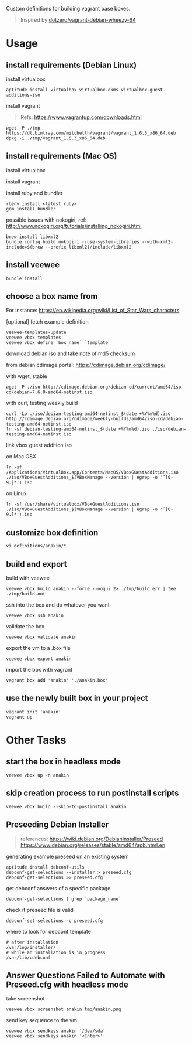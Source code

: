 Custom definitions for building vagrant base boxes.

> Inspired by [dotzero/vagrant-debian-wheezy-64](https://github.com/dotzero/vagrant-debian-wheezy-64)

# Usage

## install requirements (Debian Linux)

install virtualbox

    aptitude install virtualbox virtualbox-dkms virtualbox-guest-additions-iso

install vagrant

> Refs: https://www.vagrantup.com/downloads.html

    wget -P ./tmp https://dl.bintray.com/mitchellh/vagrant/vagrant_1.6.3_x86_64.deb
    dpkg -i ./tmp/vagrant_1.6.3_x86_64.deb

## install requirements (Mac OS)

install virtualbox

install vagrant

install ruby and bundler

    rbenv install <latest ruby>
    gem install bundler

possible issues with nokogiri, ref: http://www.nokogiri.org/tutorials/installing_nokogiri.html

    brew install libxml2
    bundle config build.nokogiri --use-system-libraries --with-xml2-include=$(brew --prefix libxml2)/include/libxml2

## install veewee

    bundle install

## choose a box name from

For instance: https://en.wikipedia.org/wiki/List_of_Star_Wars_characters

[optional] fetch example definition

    veewee-templates-update
    veewee vbox templates
    veewee vbox define `box_name` `template`

download debian iso and take note of md5 checksum

from debian cdimage portal: https://cdimage.debian.org/cdimage/

with wget, stable

    wget -P ./iso http://cdimage.debian.org/debian-cd/current/amd64/iso-cd/debian-7.6.0-amd64-netinst.iso

with curl, testing weekly build

    curl -Lo ./iso/debian-testing-amd64-netinst_$(date +%Y%m%d).iso http://cdimage.debian.org/cdimage/weekly-builds/amd64/iso-cd/debian-testing-amd64-netinst.iso
    ln -sf debian-testing-amd64-netinst_$(date +%Y%m%d).iso ./iso/debian-testing-amd64-netinst.iso

link vbox guest addition iso

on Mac OSX

    ln -sf /Applications/VirtualBox.app/Contents/MacOS/VBoxGuestAdditions.iso ./iso/VBoxGuestAdditions_$(VBoxManage --version | egrep -o '^[0-9.]*').iso

on Linux

    ln -sf /usr/share/virtualbox/VBoxGuestAdditions.iso ./iso/VBoxGuestAdditions_$(VBoxManage --version | egrep -o '^[0-9.]*').iso

## customize box definition

    vi definitions/anakin/*

## build and export

build with veewee

    veewee vbox build anakin --force --nogui 2> ./tmp/build.err | tee ./tmp/build.out

ssh into the box and do whatever you want

    veewee vbox ssh anakin

validate the box

    veewee vbox validate anakin

export the vm to a .box file

    veewee vbox export anakin

import the box with vagrant

    vagrant box add 'anakin' './anakin.box'

## use the newly built box in your project

    vagrant init 'anakin'
    vagrant up


# Other Tasks

## start the box in headless mode

    veewee vbox up -n anakin

## skip creation process to run postinstall scripts

    veewee vbox build --skip-to-postinstall anakin

## Preseeding Debian Installer

> references:
> https://wiki.debian.org/DebianInstaller/Preseed
> https://www.debian.org/releases/stable/amd64/apb.html.en

generating example preseed on an existing system

    aptitude install debconf-utils
    debconf-get-selections --installer > preseed.cfg
    debconf-get-selections >> preseed.cfg

get debconf answers of a specific package

    debconf-get-selections | grep `package_name`

check if preseed file is valid

    debconf-set-selections -c preseed.cfg

where to look for debconf template

    # after installation
    /var/log/installer/
    # while an installation is in progress
    /var/lib/cdebconf

## Answer Questions Failed to Automate with Preseed.cfg with headless mode

take screenshot

    veewee vbox screenshot anakin tmp/anakin.png

send key sequence to the vm

    veewee vbox sendkeys anakin '/dev/sda'
    veewee vbox sendkeys anakin '<Enter>'

